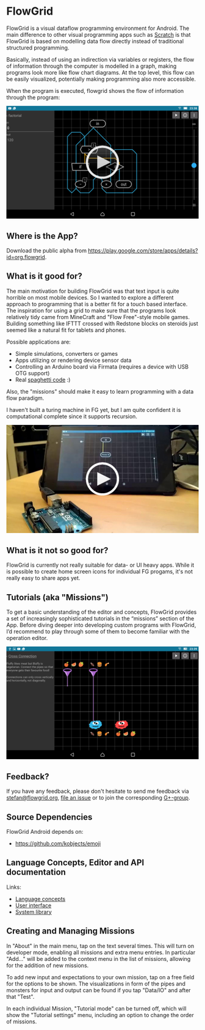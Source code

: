 # FlowGrid

FlowGrid is a visual dataflow programming environment for Android. The main difference to other
visual programming apps such as [Scratch](https://scratch.mit.edu/) is that FlowGrid is based on
modelling data flow directly instead of traditional structured programming.

Basically, instead of using an indirection via variables or registers, the flow of information
through the computer is modelled in a graph, making programs look more like flow chart diagrams.
At the top level, this flow can be easily visualized, potentially making programming also more
accessible.

When the program is executed, flowgrid shows the flow of information through the program:

[![Factorial example screenshot](img/factorial-video-launcher.png?raw=true)](https://www.youtube.com/watch?v=hKC-6rJlHRo&list=PLhEJPa6dXGpsC_xXwtZgpvbDWQlaW84Ny)

## Where is the App?

Download the public alpha from <https://play.google.com/store/apps/details?id=org.flowgrid>.


## What is it good for?

The main motivation for building FlowGrid was that text input is quite horrible on most
mobile devices. So I wanted to explore a different approach to programming that is a better
fit for a touch based interface. The inspiration for using a grid to make sure that the programs
look relatively tidy came from MineCraft and "Flow Free"-style mobile games.
Building something like IFTTT crossed with Redstone blocks on steroids just seemed like a
natural fit for tablets and phones.

Possible applications are:

- Simple simulations, converters or games
- Apps utilizing or rendering device sensor data
- Controlling an Arduino board via Firmata (requires a device with USB OTG support)
- Real [spaghetti code](img/spaghetticode.png) :)

Also, the "missions" should make it easy to learn programming with a data flow paradigm.

I haven't built a turing machine in FG yet, but I am quite confident it is computational
complete since it supports recursion.

[![Arduino Firmata LED example](img/firmata-video-preview.jpg?raw=true)](https://www.youtube.com/watch?v=_C4wgUQjMl0&list=PLhEJPa6dXGpsC_xXwtZgpvbDWQlaW84Ny)



## What is it not so good for?

FlowGrid is currently not really suitable for data- or UI heavy apps. While it is possible to 
create home screen icons for individual FG progams, it's not really easy to share apps yet.


## Tutorials (aka "Missions")

To get a basic understanding of the editor and concepts, FlowGrid provides a set of increasingly
sophisticated tutorials in the “missions” section of the App. Before diving deeper into developing
custom programs with FlowGrid, I’d recommend to play through some of them to become familiar with
the operation editor.

![Tutorial Screenshot](img/tutorial-screenshot.png)


## Feedback?

If you have any feedback, please don't hesitate to send me feedback via stefan@flowgrid.org,
[file an issue](https://github.com/FlowGrid/flowgrid/issues) or to join the corresponding
[G+-group](https://plus.google.com/u/0/communities/111282708416188636080).


## Source Dependencies

FlowGrid Android depends on:

- https://github.com/kobjects/emoji


## Language Concepts, Editor and API documentation

Links:

- [Language concepts](https://github.com/FlowGrid/flowgrid/blob/master/flowgrid-android/src/main/assets/documentation.md)
- [User interface](https://github.com/FlowGrid/flowgrid/blob/master/flowgrid-android/src/main/assets/ui.md)
- [System library](https://github.com/FlowGrid/flowgrid/blob/master/flowgrid-android/src/main/assets/api.md)


## Creating and Managing Missions

In "About" in the main menu, tap on the text several times. This will turn on developer mode,
enabling all missions and extra menu entries. In particular "Add..." will be added to the
context menu in the list of missions, allowing for the addition of new missions.

To add new input and expectations to your own mission, tap on a free field for the options to be shown. 
The visualizations in form of the pipes and monsters for input and output can be found if you tap 
"Data/IO" and after that "Test".

In each individual Mission, "Tutorial mode" can be turned off, which will show the
"Tutorial settings" menu, including an option to change the order of missions.
